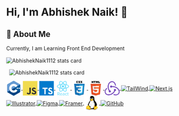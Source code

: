 # Hi, I'm Abhishek Naik! 👋
## 🚀 About Me

Currently, I am Learning Front End Development 
<p>
<img align="center" src="https://github-readme-stats.vercel.app/api/top-langs?username=AbhishekNaik1112&theme=dark&title_color=000000&text_color=000000&bg_color=ffffff&hide_border=true&layout=compact" alt="AbhishekNaik1112 stats card" /></p>
<p>&nbsp;
<img align="center" src="https://github-readme-stats.vercel.app/api?username=AbhishekNaik1112&show_icons=false&theme=dark&title_color=000000&text_color=000000&bg_color=ffffff&hide_border=false" alt="AbhishekNaik1112 stats card" /></p>
<a href="https://www.w3schools.com/cpp/" target="blank">
<img align="center" src="https://raw.githubusercontent.com/devicons/devicon/master/icons/cplusplus/cplusplus-original.svg" alt="C++" height="40" width="40" />
</a>
<a href="https://developer.mozilla.org/en-US/docs/Web/JavaScript" target="blank">
<img align="center" src="https://raw.githubusercontent.com/devicons/devicon/master/icons/javascript/javascript-original.svg" alt="JavaScript" height="40" width="40" />
</a>
<a href="https://www.typescriptlang.org/" target="blank">
<img align="center" src="https://raw.githubusercontent.com/devicons/devicon/master/icons/typescript/typescript-original.svg" alt="TypeScript" height="40" width="40" />
</a>
<a href="https://reactjs.org/" target="blank">
<img align="center" src="https://raw.githubusercontent.com/devicons/devicon/master/icons/react/react-original-wordmark.svg" alt="React" height="40" width="40" />
</a>
<a href="https://www.w3schools.com/css/" target="blank">
<img align="center" src="https://raw.githubusercontent.com/devicons/devicon/master/icons/css3/css3-original-wordmark.svg" alt="Css3" height="40" width="40" />
</a>
<a href="https://www.w3.org/html/" target="blank">
<img align="center" src="https://raw.githubusercontent.com/devicons/devicon/master/icons/html5/html5-original-wordmark.svg" alt="Html5" height="40" width="40" />
</a>
<a href="https://redux.js.org" target="blank">
<img align="center" src="https://raw.githubusercontent.com/devicons/devicon/master/icons/redux/redux-original.svg" alt="Redux" height="40" width="40" />
</a>
<a href="https://tailwindcss.com/" target="blank">
<img align="center" src="https://www.vectorlogo.zone/logos/tailwindcss/tailwindcss-icon.svg" alt="TailWind" height="40" width="40" />
</a>
<a href="https://nextjs.org/" target="blank">
<img align="center" src="https://cdn.worldvectorlogo.com/logos/nextjs-2.svg" alt="Next.js" height="40" width="40" />
</a>
<a href="https://www.adobe.com/in/products/illustrator.html" target="blank">
<img align="center" src="https://www.vectorlogo.zone/logos/adobe_illustrator/adobe_illustrator-icon.svg" alt="Illustrator" height="40" width="40" />
</a>
<a href="https://www.figma.com/" target="blank">
<img align="center" src="https://www.vectorlogo.zone/logos/figma/figma-icon.svg" alt="Figma" height="40" width="40" />
</a>
<a href="https://www.framer.com/" target="blank">
<img align="center" src="https://www.vectorlogo.zone/logos/framer/framer-icon.svg" alt="Framer" height="40" width="40" />
</a>
<a href="https://www.linux.org/" target="blank">
<img align="center" src="https://raw.githubusercontent.com/devicons/devicon/master/icons/linux/linux-original.svg" alt="Linux" height="40" width="40" />
</a>
<a href="https://github.com/" target="_blank">
  <img align="center" src="https://www.vectorlogo.zone/logos/github/github-icon.svg" alt="GitHub" height="40" width="40" />
</a>

